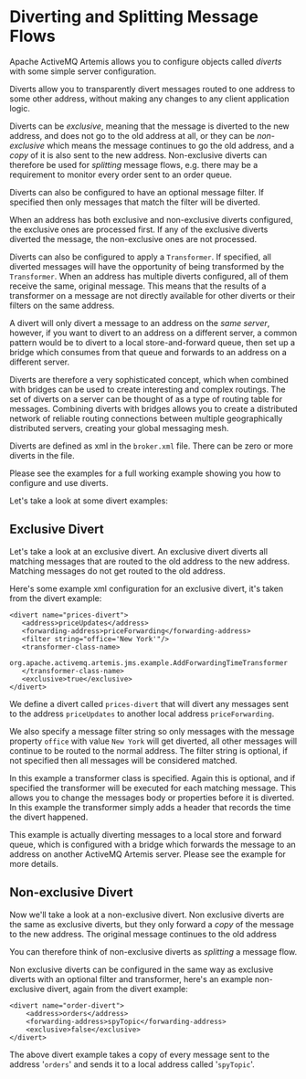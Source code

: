 # Diverting and Splitting Message Flows

Apache ActiveMQ Artemis allows you to configure objects called *diverts* with some
simple server configuration.

Diverts allow you to transparently divert messages routed to one address
to some other address, without making any changes to any client
application logic.

Diverts can be *exclusive*, meaning that the message is diverted to the
new address, and does not go to the old address at all, or they can be
*non-exclusive* which means the message continues to go the old address,
and a *copy* of it is also sent to the new address. Non-exclusive
diverts can therefore be used for *splitting* message flows, e.g. there
may be a requirement to monitor every order sent to an order queue.

Diverts can also be configured to have an optional message filter. If
specified then only messages that match the filter will be diverted.

When an address has both exclusive and non-exclusive diverts configured,
the exclusive ones are processed first. If any of the exclusive diverts
diverted the message, the non-exclusive ones are not processed.

Diverts can also be configured to apply a `Transformer`. If specified,
all diverted messages will have the opportunity of being transformed by
the `Transformer`. When an address has multiple diverts configured, all
of them receive the same, original message. This means that the results
of a transformer on a message are not directly available for other
diverts or their filters on the same address.

A divert will only divert a message to an address on the *same server*,
however, if you want to divert to an address on a different server, a
common pattern would be to divert to a local store-and-forward queue,
then set up a bridge which consumes from that queue and forwards to an
address on a different server.

Diverts are therefore a very sophisticated concept, which when combined
with bridges can be used to create interesting and complex routings. The
set of diverts on a server can be thought of as a type of routing table
for messages. Combining diverts with bridges allows you to create a
distributed network of reliable routing connections between multiple
geographically distributed servers, creating your global messaging mesh.

Diverts are defined as xml in the `broker.xml` file.
There can be zero or more diverts in the file.

Please see the examples for a full working example showing you how to
configure and use diverts.

Let's take a look at some divert examples:

## Exclusive Divert

Let's take a look at an exclusive divert. An exclusive divert diverts
all matching messages that are routed to the old address to the new
address. Matching messages do not get routed to the old address.

Here's some example xml configuration for an exclusive divert, it's
taken from the divert example:

    <divert name="prices-divert">
       <address>priceUpdates</address>
       <forwarding-address>priceForwarding</forwarding-address>
       <filter string="office='New York'"/>
       <transformer-class-name>
          org.apache.activemq.artemis.jms.example.AddForwardingTimeTransformer
       </transformer-class-name>
       <exclusive>true</exclusive>
    </divert>

We define a divert called `prices-divert` that will divert any
messages sent to the address `priceUpdates` to another local address 
`priceForwarding`.

We also specify a message filter string so only messages with the
message property `office` with value `New York` will get diverted, all
other messages will continue to be routed to the normal address. The
filter string is optional, if not specified then all messages will be
considered matched.

In this example a transformer class is specified. Again this is
optional, and if specified the transformer will be executed for each
matching message. This allows you to change the messages body or
properties before it is diverted. In this example the transformer simply
adds a header that records the time the divert happened.

This example is actually diverting messages to a local store and forward
queue, which is configured with a bridge which forwards the message to
an address on another ActiveMQ Artemis server. Please see the example for more
details.

## Non-exclusive Divert

Now we'll take a look at a non-exclusive divert. Non exclusive diverts
are the same as exclusive diverts, but they only forward a *copy* of the
message to the new address. The original message continues to the old
address

You can therefore think of non-exclusive diverts as *splitting* a
message flow.

Non exclusive diverts can be configured in the same way as exclusive
diverts with an optional filter and transformer, here's an example
non-exclusive divert, again from the divert example:

    <divert name="order-divert">
        <address>orders</address>
        <forwarding-address>spyTopic</forwarding-address>
        <exclusive>false</exclusive>
    </divert>

The above divert example takes a copy of every message sent to the
address '`orders`' and sends it to a local address called
'`spyTopic`'.
